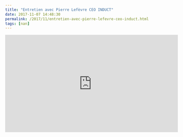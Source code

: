 ```yaml
---
title: "Entretien avec Pierre Lefèvre CEO INDUCT"
date: 2017-11-07 14:48:30
permalink: /2017/11/entretien-avec-pierre-lefevre-ceo-induct.html
tags: [nan]
---
```


<iframe width="560" height="315" src="https://www.youtube.com/embed/QiK1yJPmjfg" frameborder="0" allowfullscreen></iframe>
